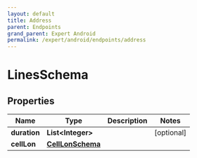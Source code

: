 ```yaml
---
layout: default
title: Address
parent: Endpoints
grand_parent: Expert Android
permalink: /expert/android/endpoints/address
---
```


# LinesSchema

## Properties
Name | Type | Description | Notes
------------ | ------------- | ------------- | -------------
**duration** | **List&lt;Integer&gt;** |  |  [optional]
**cellLon** | [**CellLonSchema**](CellLonSchema.md) |  | 



